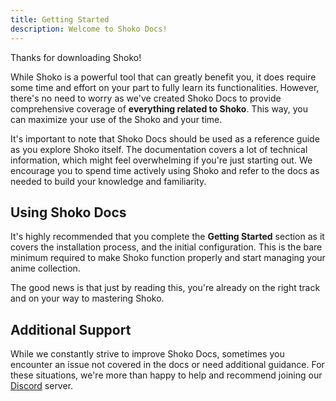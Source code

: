 ```yaml
---
title: Getting Started
description: Welcome to Shoko Docs!
---
```


Thanks for downloading Shoko!

While Shoko is a powerful tool that can greatly benefit you, it does require some time and effort on your part to fully
learn its functionalities. However, there's no need to worry as we've created Shoko Docs to provide comprehensive
coverage of **everything related to Shoko**. This way, you can maximize your use of the Shoko and your time.

It's important to note that Shoko Docs should be used as a reference guide as you explore Shoko itself. The documentation
covers a lot of technical information, which might feel overwhelming if you're just starting out. We encourage you to
spend time actively using Shoko and refer to the docs as needed to build your knowledge and familiarity.

## Using Shoko Docs

It's highly recommended that you complete the  **Getting Started** section as it covers the installation process, and the initial
configuration. This is the bare minimum required to make Shoko function properly and start managing your anime collection.

The good news is that just by reading this, you're already on the right track and on your way to mastering Shoko.

## Additional Support

While we constantly strive to improve Shoko Docs, sometimes you encounter an issue not covered in the docs or need
additional guidance. For these situations, we're more than happy to help and recommend joining our
[Discord](https://discord.gg/vpeHDsg) server.
